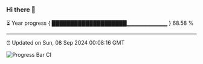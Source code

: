 ### Hi there 👋

⏳ Year progress { ████████████████████▁▁▁▁▁▁▁▁▁▁ } 68.58 %

---

⏰ Updated on Sun, 08 Sep 2024 00:08:16 GMT

![Progress Bar CI](https://github.com/EinsPommes/EinsPommes/blob/main/.github/workflows/main.yml)
